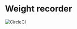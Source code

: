 # Weight recorder

[![CircleCI](https://circleci.com/gh/mt-coff/weightRecorder/tree/master.svg?style=shield)](https://circleci.com/gh/mt-coff/weightRecorder/tree/master)
